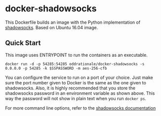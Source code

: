 docker-shadowsocks
==================

This Dockerfile builds an image with the Python implementation of [shadowsocks](https://github.com/shadowsocks/shadowsocks). Based on Ubuntu 16.04 image.

Quick Start
-----------

This image uses ENTRYPOINT to run the containers as an executable. 

    docker run -d -p 54285:54285 oddrationale/docker-shadowsocks -s 0.0.0.0 -p 54285 -k $SSPASSWORD -m aes-256-cfb

You can configure the service to run on a port of your choice. Just make sure the port number given to Docker is the same as the one given to shadowsocks. Also, it is  highly recommended that you store the shadowsocks password in an environment variable as shown above. This way the password will not show in plain text when you run `docker ps`.

For more command line options, refer to the [shadowsocks documentation](https://github.com/shadowsocks/shadowsocks/tree/master)
